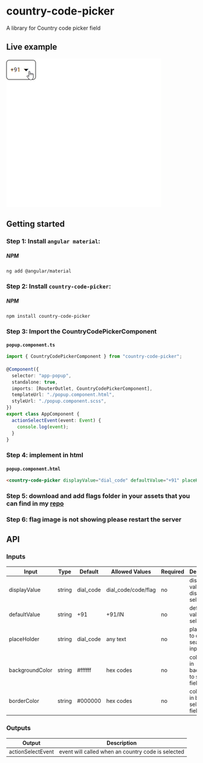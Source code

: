 # country-code-picker

A library for Country code picker field

## Live example

<img src="src/assets/sample.gif" alt="Live example"> </a>

## Getting started

### Step 1: Install `angular material`:

##### NPM

```shell
ng add @angular/material
```

### Step 2: Install `country-code-picker`:

##### NPM

```shell
npm install country-code-picker
```

### Step 3: Import the CountryCodePickerComponent

**`popup.component.ts`**

```typescript
import { CountryCodePickerComponent } from "country-code-picker";

@Component({
  selector: "app-popup",
  standalone: true,
  imports: [RouterOutlet, CountryCodePickerComponent],
  templateUrl: "./popup.component.html",
  styleUrl: "./popup.component.scss",
})
export class AppComponent {
  actionSelectEvent(event: Event) {
    console.log(event);
  }
}
```

### Step 4: implement in html

**`popup.component.html`**

```html
<country-code-picker displayValue="dial_code" defaultValue="+91" placeHolder="search" backgroundColor="#ffffff" borderColor="#000000" (actionSelectEvent)="actionSelectEvent($event)"></country-code-picker>
```

### Step 5: download and add flags folder in your assets that you can find in my [repo](https://github.com/venkatesh-babu/country-code-picker/tree/main/src/assets)

### Step 6: flag image is not showing please restart the server

## API

### Inputs

| Input           | Type   | Default   | Allowed Values      | Required | Description                                   |
| --------------- | ------ | --------- | ------------------- | -------- | --------------------------------------------- |
| displayValue    | string | dial_code | dial_code/code/flag | no       | display value that display in select field    |
| defaultValue    | string | +91       | +91/IN              | no       | default value to be selected                  |
| placeHolder     | string | dial_code | any text            | no       | placeholder to display in search input        |
| backgroundColor | string | #ffffff   | hex codes           | no       | color to add in background to selection field |
| borderColor     | string | #000000   | hex codes           | no       | color to add in border to selection field     |

### Outputs

| Output            | Description                                        |
| ----------------- | -------------------------------------------------- |
| actionSelectEvent | event will called when an country code is selected |
